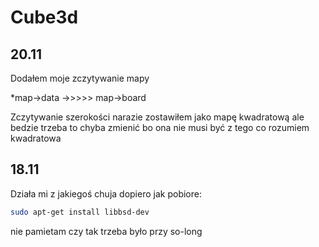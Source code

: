 # Cube3d

## 20.11

Dodałem moje zczytywanie mapy

*map->data ->>>>> map->board

Zczytywanie szerokości narazie zostawiłem jako mapę kwadratową ale bedzie trzeba to chyba zmienić bo ona nie musi być z tego co rozumiem kwadratowa


## 18.11

Działa mi z jakiegoś chuja dopiero jak pobiore:

```sh
sudo apt-get install libbsd-dev
```
nie pamietam czy tak trzeba było przy so-long
